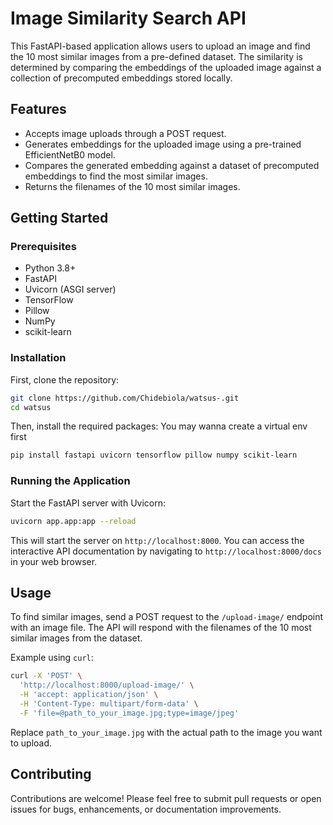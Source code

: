 # Image Similarity Search API

This FastAPI-based application allows users to upload an image and find the 10 most similar images from a pre-defined dataset. The similarity is determined by comparing the embeddings of the uploaded image against a collection of precomputed embeddings stored locally.

## Features

- Accepts image uploads through a POST request.
- Generates embeddings for the uploaded image using a pre-trained EfficientNetB0 model.
- Compares the generated embedding against a dataset of precomputed embeddings to find the most similar images.
- Returns the filenames of the 10 most similar images.

## Getting Started

### Prerequisites

- Python 3.8+
- FastAPI
- Uvicorn (ASGI server)
- TensorFlow
- Pillow
- NumPy
- scikit-learn

### Installation

First, clone the repository:

```bash
git clone https://github.com/Chidebiola/watsus-.git
cd watsus
```

Then, install the required packages: You may wanna create a virtual env first

```bash
pip install fastapi uvicorn tensorflow pillow numpy scikit-learn
```

### Running the Application

Start the FastAPI server with Uvicorn:

```bash
uvicorn app.app:app --reload
```

This will start the server on `http://localhost:8000`. You can access the interactive API documentation by navigating to `http://localhost:8000/docs` in your web browser.

## Usage

To find similar images, send a POST request to the `/upload-image/` endpoint with an image file. The API will respond with the filenames of the 10 most similar images from the dataset.

Example using `curl`:

```bash
curl -X 'POST' \
  'http://localhost:8000/upload-image/' \
  -H 'accept: application/json' \
  -H 'Content-Type: multipart/form-data' \
  -F 'file=@path_to_your_image.jpg;type=image/jpeg'
```

Replace `path_to_your_image.jpg` with the actual path to the image you want to upload.

## Contributing

Contributions are welcome! Please feel free to submit pull requests or open issues for bugs, enhancements, or documentation improvements.



